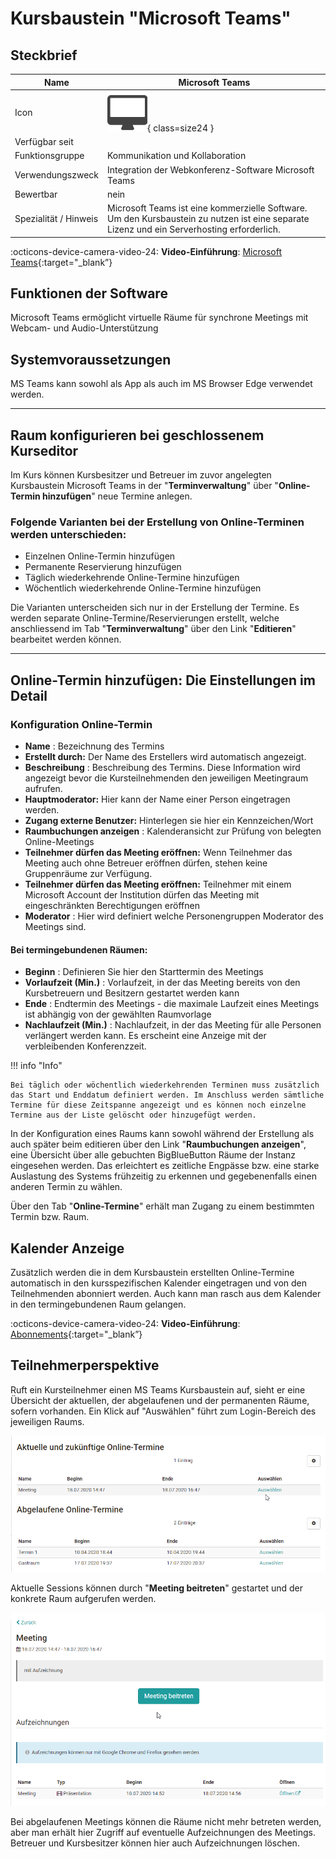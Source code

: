 # Kursbaustein "Microsoft Teams"

## Steckbrief

Name | Microsoft Teams
---------|----------
Icon | ![Microsoft Teams Icon](assets/course_element_microsoft_teams_icon.png){ class=size24  }
Verfügbar seit | 
Funktionsgruppe | Kommunikation und Kollaboration
Verwendungszweck | Integration der Webkonferenz-Software Microsoft Teams
Bewertbar | nein
Spezialität / Hinweis | Microsoft Teams ist eine kommerzielle Software. Um den Kursbaustein zu nutzen ist eine separate Lizenz und ein Serverhosting erforderlich.



:octicons-device-camera-video-24: **Video-Einführung**: [Microsoft Teams](<https://www.youtube.com/embed/eyHOaF-ujuE>){:target="_blank”}

## Funktionen der Software  

Microsoft Teams ermöglicht virtuelle Räume für synchrone Meetings mit Webcam- und Audio-Unterstützung

  
## Systemvoraussetzungen

MS Teams kann sowohl als App als auch im MS Browser Edge verwendet werden.

----
  
  
## Raum konfigurieren bei geschlossenem Kurseditor  

Im Kurs können Kursbesitzer und Betreuer im zuvor angelegten Kursbaustein
Microsoft Teams in der "**Terminverwaltung**" über "**Online-Termin hinzufügen**" neue
Termine anlegen.

### Folgende Varianten bei der Erstellung von Online-Terminen werden unterschieden:

  * Einzelnen Online-Termin hinzufügen
  * Permanente Reservierung hinzufügen
  * Täglich wiederkehrende Online-Termine hinzufügen
  * Wöchentlich wiederkehrende Online-Termine hinzufügen

Die Varianten unterscheiden sich nur in der Erstellung der Termine. Es werden
separate Online-Termine/Reservierungen erstellt, welche anschliessend im Tab
"**Terminverwaltung**" über den Link "**Editieren**" bearbeitet werden können.  

 ---- 

## Online-Termin hinzufügen: Die Einstellungen im Detail

### Konfiguration Online-Termin

  *  **Name** : Bezeichnung des Termins
  *  **Erstellt durch:** Der Name des Erstellers wird automatisch angezeigt.
  *  **Beschreibung** : Beschreibung des Termins. Diese Information wird angezeigt bevor die Kursteilnehmenden den jeweiligen Meetingraum aufrufen. 
  *  **Hauptmoderator:** Hier kann der Name einer Person eingetragen werden.
  *  **Zugang externe Benutzer:** Hinterlegen sie hier ein Kennzeichen/Wort
  *  **Raumbuchungen anzeigen** : Kalenderansicht zur Prüfung von belegten Online-Meetings
  *  **Teilnehmer dürfen das Meeting eröffnen:** Wenn Teilnehmer das Meeting auch ohne Betreuer eröffnen dürfen, stehen keine Gruppenräume zur Verfügung.
  *  **Teilnehmer dürfen das Meeting eröffnen:** Teilnehmer mit einem Microsoft Account der Institution dürfen das Meeting mit eingeschränkten Berechtigungen eröffnen
  *  **Moderator** : Hier wird definiert welche Personengruppen Moderator des Meetings sind.

#### **Bei termingebundenen Räumen:**

  *  **Beginn** : Definieren Sie hier den Starttermin des Meetings
  *  **Vorlaufzeit (Min.)** : Vorlaufzeit, in der das Meeting bereits von den Kursbetreuern und Besitzern gestartet werden kann
  *  **Ende** : Endtermin des Meetings - die maximale Laufzeit eines Meetings ist abhängig von der gewählten Raumvorlage
  *  **Nachlaufzeit (Min.)** :  Nachlaufzeit, in der das Meeting für alle Personen verlängert werden kann. Es erscheint eine Anzeige mit der verbleibenden Konferenzzeit.

!!! info "Info"

    Bei täglich oder wöchentlich wiederkehrenden Terminen muss zusätzlich das Start und Enddatum definiert werden. Im Anschluss werden sämtliche Termine für diese Zeitspanne angezeigt und es können noch einzelne Termine aus der Liste gelöscht oder hinzugefügt werden.

  

In der Konfiguration eines Raums kann sowohl während der Erstellung als auch
später beim editieren über den Link "**Raumbuchungen anzeigen**", eine Übersicht
über alle gebuchten BigBlueButton Räume der Instanz eingesehen werden. Das
erleichtert es zeitliche Engpässe bzw. eine starke Auslastung des Systems
frühzeitig zu erkennen und gegebenenfalls einen anderen Termin zu wählen.

Über den Tab "**Online-Termine**" erhält man Zugang zu einem bestimmten Termin
bzw. Raum.  
  
## Kalender Anzeige

Zusätzlich werden die in dem Kursbaustein erstellten Online-Termine
automatisch in den kursspezifischen Kalender eingetragen und von den
Teilnehmenden abonniert werden. Auch kann man rasch aus dem Kalender in den
termingebundenen Raum gelangen.  

  :octicons-device-camera-video-24: **Video-Einführung**: [Abonnements](<https://www.youtube.com/embed/h9gOqt7TR7Q>){:target="_blank”}

## Teilnehmerperspektive

Ruft ein Kursteilnehmer einen MS Teams Kursbaustein auf, sieht er eine
Übersicht der aktuellen, der abgelaufenen und der permanenten Räume, sofern
vorhanden.  Ein Klick auf "Auswählen" führt zum Login-Bereich des jeweiligen
Raums.

![BBB_uebersicht.png](assets/BBB_Uebersicht.png)

Aktuelle Sessions können durch "**Meeting beitreten**" gestartet und der konkrete
Raum aufgerufen werden.

![BBB_meeting_beitreten.png](assets/BBB_Meeting_beitreten.png)

Bei abgelaufenen Meetings können die Räume nicht mehr betreten werden, aber
man erhält hier Zugriff auf eventuelle Aufzeichnungen des Meetings. Betreuer
und Kursbesitzer können hier auch Aufzeichnungen löschen.  

  

